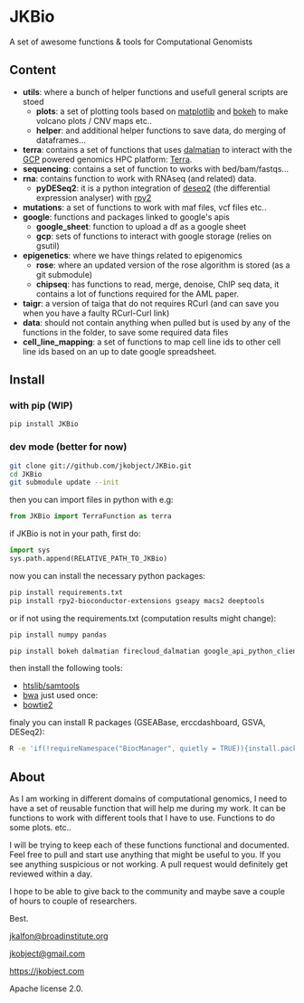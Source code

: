 # JKBio

A set of awesome functions & tools for Computational Genomists
## Content

- **utils**: where a bunch of helper functions and usefull general scripts are stoed
  - **plots**: a set of plotting tools based on [matplotlib]() and [bokeh]() to make volcano plots / CNV maps etc..
  - **helper**: and additional helper functions to save data, do merging of dataframes...
- **terra**: contains a set of functions that uses [dalmatian]() to interact with the [GCP]() powered genomics HPC platform: [Terra](). 
- **sequencing**: contains a set of function to works with bed/bam/fastqs...
- **rna**: contains function to work with RNAseq (and related) data.
  - **pyDESeq2**: it is a python integration of [deseq2]() (the differential expression analyser) with [rpy2]()
- **mutations**: a set of functions to work with maf files, vcf files etc..
- **google**: functions and packages linked to google's apis
  - **google_sheet**: function to upload a df as a google sheet
  - **gcp**: sets of functions to interact with google storage (relies on gsutil)
- **epigenetics**: where we have things related to epigenomics
  - **rose**: where an updated version of the rose algorithm is stored (as a git submodule)
  - **chipseq**: has functions to read, merge, denoise, ChIP seq data, it contains a lot of functions required for the AML paper.
- **taigr**: a version of taiga that do not requires RCurl (and can save you when you have a faulty RCurl-Curl link)
- **data**: should not contain anything when pulled but is used by any of the functions in the folder, to save some required data files
- **cell_line_mapping**: a set of functions to map cell line ids to other cell line ids based on an up to date google spreadsheet. 


## Install

### with pip (WIP)

`pip install JKBio`
### dev mode (better for now)

```bash
git clone git://github.com/jkobject/JKBio.git
cd JKBio
git submodule update --init
```

then you can import files in python with e.g:
```python
from JKBio import TerraFunction as terra
```

if JKBio is not in your path, first do:

```python
import sys
sys.path.append(RELATIVE_PATH_TO_JKBio)
```

now you can install the necessary python packages:

```bash
pip install requirements.txt
pip install rpy2-bioconductor-extensions gseapy macs2 deeptools
```

or if not using the requirements.txt (computation results might change):

```bash
pip install numpy pandas
```

```bash
pip install bokeh dalmatian firecloud_dalmatian google_api_python_client gsheets gspread ipdb ipython matplotlib Pillow pybedtools pyBigWig pysam pytest requests rpy2 scikit_learn scipy seaborn setuptools taigapy taigapy typing venn rpy2-bioconductor-extensions gseapy macs2 deeptools
```

then install the following tools:
- [htslib/samtools](http://www.htslib.org/)
- [bwa](https://github.com/lh3/bwa)
just used once:
- [bowtie2](http://bowtie-bio.sourceforge.net/bowtie2/index.shtml)

finaly you can install R packages (GSEABase, erccdashboard, GSVA, DESeq2):

```bash
R -e 'if(!requireNamespace("BiocManager", quietly = TRUE)){install.packages("BiocManager")};BiocManager::install(c("GSEABase", "erccdashboard", "GSVA", "DESeq2"));'
```
## About

As I am working in different domains of computational genomics, I need to have a set of reusable function that will help me during my work.
It can be functions to work with different tools that I have to use. Functions to do some plots. etc..

I will be trying to keep each of these functions functional and documented. Feel free to pull and start use anything that might be useful to you.
If you see anything suspicious or not working. A pull request would definitely get reviewed within a day.

I hope to be able to give back to the community and maybe save a couple of hours to couple of researchers.

Best.


jkalfon@broadinstitute.org

jkobject@gmail.com

https://jkobject.com

Apache license 2.0.
